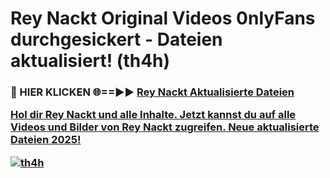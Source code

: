 # Rey Nackt Original Videos 0nlyFans durchgesickert - Dateien aktualisiert! (th4h)

<h3>🔴 HIER KLICKEN 🌐==►► <a href="https://tinyurl.com/h6vf6nb8" rel="nofollow">Rey Nackt Aktualisierte Dateien

Hol dir Rey Nackt und alle Inhalte. Jetzt kannst du auf alle Videos und Bilder von Rey Nackt zugreifen. Neue aktualisierte Dateien 2025!

[![th4h](https://i.imgur.com/sD4kR3V.gif)](https://tinyurl.com/h6vf6nb8)
